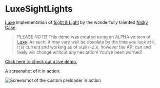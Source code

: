 # LuxeSightLights

[Luxe](http://luxeengine.com/) implementation of [Sight & Light](http://ncase.me/sight-and-light/) by the wonderfully talented [Nicky Case](http://ncase.me/).

>PLEASE NOTE! This demo was created using an ALPHA version of [Luxe](http://luxeengine.com/). As such, it may very well be obsolete by the time you look at it. It is current and working as of `alpha-2.0`, however the API can and likely will change without any hesitation! You've been warned!

[Click here to check out a live demo.](http://fuzzywuzzie.github.io/LuxeSightLights/)

A screenshot of it in action:

![Screenshot of the custom preloader in action](https://raw.github.com/FuzzyWuzzie/LuxeSightLights/master/screenshot.png)